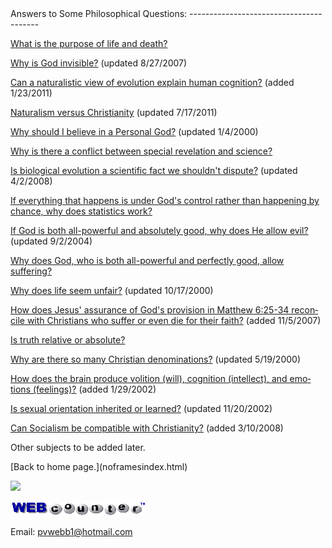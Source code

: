  <head> <meta content="IE=9" http-equiv="X-UA-Compatible"></meta> <title>(PVW) Answers to some philosophical questions </title> <link href="css/page_style.css" rel="stylesheet" type="text/css"></link> <script src="js/include.js" type="text/javascript"></script> <meta content="20020114;17355210" name="CREATED"></meta> <meta content="Perry Webb" name="CHANGEDBY"></meta> <meta content="20020129;19480137" name="CHANGED"></meta>  </head><body lang="EN-US"><div class="page_style"> <a name="top"></a>Answers to Some Philosophical Questions:
----------------------------------------

[What is the purpose of life and death?](death.html)

[Why is God invisible?](invisible.html) (updated 8/27/2007)

[Can a naturalistic view of evolution explain human cognition?](Godisinvolved.html) (added 1/23/2011)

[Naturalism versus Christianity](naturalism.html) (updated 7/17/2011)

[Why should I believe in a Personal God?](argfromfree.html) (updated 1/4/2000)

[Why is there a conflict between special revelation and science?](science.html)

[Is biological evolution a scientific fact we shouldn't dispute?](evolution.html) (updated 4/2/2008)

[If everything that happens is under God's control rather than happening by chance, why does statistics work?](statistics.html)

[If God is both all-powerful and absolutely good, why does He allow evil?](evil.html) (updated 9/2/2004)

[Why does God, who is both all-powerful and perfectly good, allow suffering?](suffering.html)

[Why does life seem unfair?](notfair.html) (updated 10/17/2000)

[How does Jesus' assurance of God's provision in Matthew 6:25-34 reconcile with Christians who suffer or even die for their faith?](martyr.html) (added 11/5/2007)

[Is truth relative or absolute?](absolute.html)

[Why are there so many Christian denominations?](denominations.html) (updated 5/19/2000)

[How does the brain produce volition (will), cognition (intellect), and emotions (feelings)?](mindinbrain.html) (added 1/29/2002)

[Is sexual orientation inherited or learned?](sexualorientation.html) (updated 11/20/2002)

[Can Socialism be compatible with Christianity?](communism.html) (added 3/10/2008)

Other subjects to be added later.

 </div>    
 [Back to home page.](noframesindex.html)   
  
![](http://counter.digits.com/wc/-d/4/pvwebb)

[![digits](images/wc-03.gif)](http://www.digits.com/)

Email: [pvwebb1@hotmail.com](mailto:pvwebb1@hotmail.com)

 